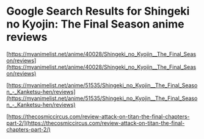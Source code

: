 # Google Search Results for Shingeki no Kyojin: The Final Season anime reviews
[https://myanimelist.net/anime/40028/Shingeki_no_Kyojin__The_Final_Season/reviews](https://myanimelist.net/anime/40028/Shingeki_no_Kyojin__The_Final_Season/reviews)

[https://myanimelist.net/anime/51535/Shingeki_no_Kyojin__The_Final_Season_-_Kanketsu-hen/reviews](https://myanimelist.net/anime/51535/Shingeki_no_Kyojin__The_Final_Season_-_Kanketsu-hen/reviews)

[https://thecosmiccircus.com/review-attack-on-titan-the-final-chapters-part-2/](https://thecosmiccircus.com/review-attack-on-titan-the-final-chapters-part-2/)

